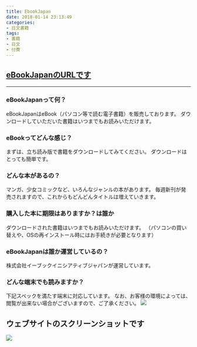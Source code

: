```yaml
---
title: EbookJapan
date: 2018-01-14 23:13:49
categories:
- 日文書籍
tags: 
- 書籍
- 日文
- 付費
---
```


## [eBookJapanのURLです](https://www.ebookjapan.jp/ebj/)
_______________________________________________
### eBookJapanって何？
eBookJapanはeBook（パソコン等で読む電子書籍）を販売しております。
ダウンロードしていただいた書籍はいつまでもお読みいただけます。

### eBookってどんな感じ？
まずは、立ち読み版で書籍をダウンロードしてみてください。
ダウンロードはとっても簡単です。

### どんな本があるの？
マンガ、少女コミックなど、いろんなジャンルの本があります。
毎週新刊が発売されますので、これからもどんどんタイトルは増えていきます。

### 購入した本に期限はありますか？は誰か
ダウンロードされた書籍はいつまでもお読みいただけます。
（パソコンの買い替えや、OSの再インストール時にはお手続きが必要となります）

### eBookJapanは誰か運営しているの？
株式会社イーブックイニシアティブジャパンが運営しています。

### どんな端末でも読みますか？
下記スペックを満たす端末に対応しています。 
なお、お客様の環境によっては、閲覧が出来ない場合がございますので、ご了承ください。
![](https://i.imgur.com/90aII4h.png)

## ウェブサイトのスクリーンショットです
![](https://i.imgur.com/BEqNe8X.png)
